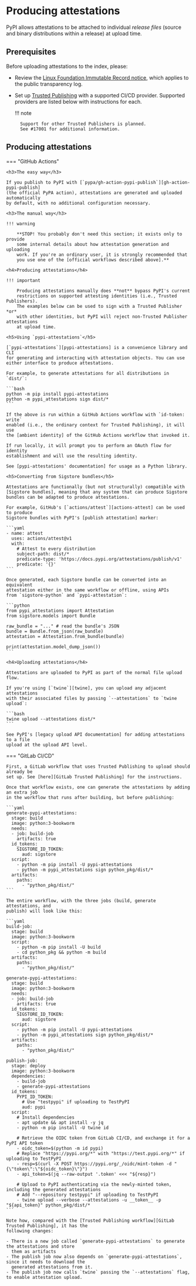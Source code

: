# Producing attestations

<!--[[ preview('index-attestations') ]]-->

PyPI allows attestations to be attached to individual *release files*
(source and binary distributions within a release) at upload time.

## Prerequisites

Before uploading attestations to the index, please:

* Review the [Linux Foundation Immutable Record notice], which applies to the
  public transparency log.
* Set up [Trusted Publishing] with a supported CI/CD provider. Supported
  providers are listed below with instructions for each.

    !!! note

        Support for other Trusted Publishers is planned.
        See #17001 for additional information.

## Producing attestations

=== "GitHub Actions"

    <h3>The easy way</h3>

    If you publish to PyPI with [`pypa/gh-action-pypi-publish`][gh-action-pypi-publish]
    (the official PyPA action), attestations are generated and uploaded automatically
    by default, with no additional configuration necessary.

    <h3>The manual way</h3>

    !!! warning

        **STOP! You probably don't need this section; it exists only to provide
        some internal details about how attestation generation and uploading
        work. If you're an ordinary user, it is strongly recommended that
        you use one of the [official workflows described above].**

    <h4>Producing attestations</h4>

    !!! important

        Producing attestations manually does **not** bypass PyPI's current
        restrictions on supported attesting identities (i.e., Trusted Publishers).
        The examples below can be used to sign with a Trusted Publisher *or*
        with other identities, but PyPI will reject non-Trusted Publisher attestations
        at upload time.

    <h5>Using `pypi-attestations`</h5>

    [`pypi-attestations`][pypi-attestations] is a convenience library and CLI
    for generating and interacting with attestation objects. You can use
    either interface to produce attestations.

    For example, to generate attestations for all distributions in `dist/`:

    ```bash
    python -m pip install pypi-attestations
    python -m pypi_attestations sign dist/*
    ```

    If the above is run within a GitHub Actions workflow with `id-token: write`
    enabled (i.e., the ordinary context for Trusted Publishing), it will use
    the [ambient identity] of the GitHub Actions workflow that invoked it.

    If run locally, it will prompt you to perform an OAuth flow for identity
    establishment and will use the resulting identity.

    See [pypi-attestations' documentation] for usage as a Python library.

    <h5>Converting from Sigstore bundles</h5>

    Attestations are functionally (but not structurally) compatible with
    [Sigstore bundles], meaning that any system that can produce Sigstore
    bundles can be adapted to produce attestations.

    For example, GitHub's [`actions/attest`][actions-attest] can be used to produce
    Sigstore bundles with PyPI's [publish attestation] marker:

    ```yaml
    - name: attest
      uses: actions/attest@v1
      with:
        # Attest to every distribution
        subject-path: dist/*
        predicate-type: 'https://docs.pypi.org/attestations/publish/v1'
        predicate: '{}'
    ```

    Once generated, each Sigstore bundle can be converted into an equivalent
    attestation either in the same workflow or offline, using APIs
    from `sigstore-python` and `pypi-attestation`:

    ```python
    from pypi_attestations import Attestation
    from sigstore.models import Bundle

    raw_bundle = "..." # read the bundle's JSON
    bundle = Bundle.from_json(raw_bundle)
    attestation = Attestation.from_bundle(bundle)

    print(attestation.model_dump_json())
    ```

    <h4>Uploading attestations</h4>

    Attestations are uploaded to PyPI as part of the normal file upload flow.

    If you're using [`twine`][twine], you can upload any adjacent attestations
    with their associated files by passing `--attestations` to `twine upload`:

    ```bash
    twine upload --attestations dist/*
    ```

    See PyPI's [legacy upload API documentation] for adding attestations to a file
    upload at the upload API level.


=== "GitLab CI/CD"

    First, a GitLab workflow that uses Trusted Publishing to upload should already be
    set up. See [here][GitLab Trusted Publishing] for the instructions.

    Once that workflow exists, one can generate the attestations by adding an extra job
    in the workflow that runs after building, but before publishing:

    ```yaml
    generate-pypi-attestations:
      stage: build
      image: python:3-bookworm
      needs:
      - job: build-job
        artifacts: true
      id_tokens:
        SIGSTORE_ID_TOKEN:
          aud: sigstore
      script:
        - python -m pip install -U pypi-attestations
        - python -m pypi_attestations sign python_pkg/dist/*
      artifacts:
        paths:
          - "python_pkg/dist/"
    ```

    The entire workflow, with the three jobs (build, generate attestations, and
    publish) will look like this:

    ```yaml
    build-job:
      stage: build
      image: python:3-bookworm
      script:
        - python -m pip install -U build
        - cd python_pkg && python -m build
      artifacts:
        paths:
          - "python_pkg/dist/"

    generate-pypi-attestations:
      stage: build
      image: python:3-bookworm
      needs:
      - job: build-job
        artifacts: true
      id_tokens:
        SIGSTORE_ID_TOKEN:
          aud: sigstore
      script:
        - python -m pip install -U pypi-attestations
        - python -m pypi_attestations sign python_pkg/dist/*
      artifacts:
        paths:
          - "python_pkg/dist/"

    publish-job:
      stage: deploy
      image: python:3-bookworm
      dependencies:
        - build-job
        - generate-pypi-attestations
      id_tokens:
        PYPI_ID_TOKEN:
          # Use "testpypi" if uploading to TestPyPI
          aud: pypi
      script:
        # Install dependencies
        - apt update && apt install -y jq
        - python -m pip install -U twine id

        # Retrieve the OIDC token from GitLab CI/CD, and exchange it for a PyPI API token
        - oidc_token=$(python -m id pypi)
        # Replace "https://pypi.org/*" with "https://test.pypi.org/*" if uploading to TestPyPI
        - resp=$(curl -X POST https://pypi.org/_/oidc/mint-token -d "{\"token\":\"${oidc_token}\"}")
        - api_token=$(jq --raw-output '.token' <<< "${resp}")

        # Upload to PyPI authenticating via the newly-minted token, including the generated attestations
        # Add "--repository testpypi" if uploading to TestPyPI
        - twine upload --verbose --attestations -u __token__ -p "${api_token}" python_pkg/dist/*
    ```

    Note how, compared with the [Trusted Publishing workflow][GitLab Trusted Publishing], it has the
    following changes:

    - There is a new job called `generate-pypi-attestations` to generate the attestations and store
      them as artifacts
    - The publish job now also depends on `generate-pypi-attestations`, since it needs to download the
      generated attestations from it.
    - The publish job now calls `twine` passing the `--attestations` flag, to enable attestation upload.


[Trusted Publishing]: /trusted-publishers/

[gh-action-pypi-publish]: https://github.com/pypa/gh-action-pypi-publish

[publish attestation]: /attestations/publish/v1

[official workflows described above]: #the-easy-way

[pypi-attestations]: https://github.com/trailofbits/pypi-attestations

[ambient identity]: https://github.com/sigstore/sigstore-python#signing-with-ambient-credentials

[pypi-attestations' documentation]: https://trailofbits.github.io/pypi-attestations/pypi_attestations.html

[Sigstore bundles]: https://github.com/sigstore/protobuf-specs/blob/main/protos/sigstore_bundle.proto

[actions-attest]: https://github.com/actions/attest

[twine]: https://github.com/pypa/twine

[legacy upload API documentation]: https://warehouse.pypa.io/api-reference/legacy.html#upload-api

[GitLab Trusted Publishing]: /trusted-publishers/using-a-publisher/#gitlab-cicd
[Linux Foundation Immutable Record notice]: https://lfprojects.org/policies/hosted-project-tools-immutable-records/
